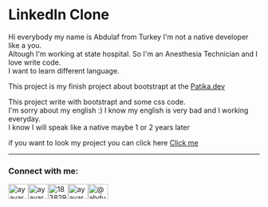 # LinkedIn Clone
 Hi everybody my name is Abdulaf from Turkey I'm not a native developer like a you.<br/>
 Altough I'm working at state hospital. So I'm an Anesthesia Technician and I love write code. <br/>
 I want to learn different language.

 This project is my finish project about bootstrapt at the [Patika.dev](https://app.patika.dev/)


  This project write with bootstrapt and some css code.<br/>
  I'm sorry about my english :) I know my english is very bad and I working everyday.<br/>
  I know I will speak like a native maybe 1 or 2 years later <br/>


  if you want to look my project you can click here [Click me](https://ayayar.github.io/LinkedInClone/)

  <hr/>
  

<h3>Connect with me:</h3>

<p align="center">

<a href="https://twitter.com/abdullahyayar" target="_blank"><img align="center" src="https://raw.githubusercontent.com/rahuldkjain/github-profile-readme-generator/master/src/images/icons/Social/twitter.svg" alt="ayayar" height="30" width="40" /></a><a href="https://www.linkedin.com/in/abdullah-yayar-28ab241b8/" target="_blank"><img align="center" src="https://raw.githubusercontent.com/rahuldkjain/github-profile-readme-generator/master/src/images/icons/Social/linked-in-alt.svg" alt="ayayar" height="30" width="40" /></a><a href="https://stackoverflow.com/users/18382985/abdullah-yayar" target="_blank"><img align="center" src="https://raw.githubusercontent.com/rahuldkjain/github-profile-readme-generator/master/src/images/icons/Social/stack-overflow.svg" alt="18382985" height="30" width="40" /></a><a href="https://www.instagram.com/abdullahyayar27/" target="_blank"><img align="center" src="https://raw.githubusercontent.com/rahuldkjain/github-profile-readme-generator/master/src/images/icons/Social/instagram.svg" alt="ayayar" height="30" width="40" /></a><a href="https://medium.com/@abdullahyayar" target="_blank"><img align="center" src="https://raw.githubusercontent.com/rahuldkjain/github-profile-readme-generator/master/src/images/icons/Social/medium.svg" alt="@abdullahyayar" height="30" width="40" /></a>


